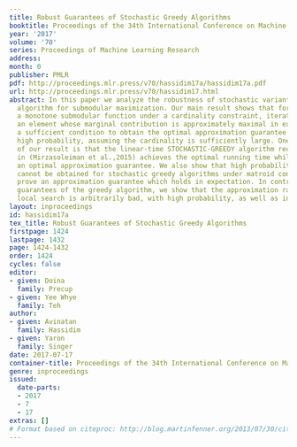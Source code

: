 ```yaml
---
title: Robust Guarantees of Stochastic Greedy Algorithms
booktitle: Proceedings of the 34th International Conference on Machine Learning
year: '2017'
volume: '70'
series: Proceedings of Machine Learning Research
address: 
month: 0
publisher: PMLR
pdf: http://proceedings.mlr.press/v70/hassidim17a/hassidim17a.pdf
url: http://proceedings.mlr.press/v70/hassidim17.html
abstract: In this paper we analyze the robustness of stochastic variants of the greedy
  algorithm for submodular maximization. Our main result shows that for maximizing
  a monotone submodular function under a cardinality constraint, iteratively selecting
  an element whose marginal contribution is approximately maximal in expectation is
  a sufficient condition to obtain the optimal approximation guarantee with exponentially
  high probability, assuming the cardinality is sufficiently large. One consequence
  of our result is that the linear-time STOCHASTIC-GREEDY algorithm recently proposed
  in (Mirzasoleiman et al.,2015) achieves the optimal running time while maintaining
  an optimal approximation guarantee. We also show that high probability guarantees
  cannot be obtained for stochastic greedy algorithms under matroid constraints, and
  prove an approximation guarantee which holds in expectation. In contrast to the
  guarantees of the greedy algorithm, we show that the approximation ratio of stochastic
  local search is arbitrarily bad, with high probability, as well as in expectation.
layout: inproceedings
id: hassidim17a
tex_title: Robust Guarantees of Stochastic Greedy Algorithms
firstpage: 1424
lastpage: 1432
page: 1424-1432
order: 1424
cycles: false
editor:
- given: Doina
  family: Precup
- given: Yee Whye
  family: Teh
author:
- given: Avinatan
  family: Hassidim
- given: Yaron
  family: Singer
date: 2017-07-17
container-title: Proceedings of the 34th International Conference on Machine Learning
genre: inproceedings
issued:
  date-parts:
  - 2017
  - 7
  - 17
extras: []
# Format based on citeproc: http://blog.martinfenner.org/2013/07/30/citeproc-yaml-for-bibliographies/
---
```

